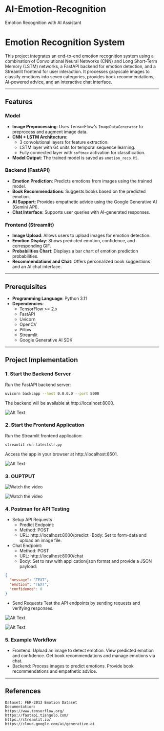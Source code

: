 # AI-Emotion-Recognition
Emotion Recognition with AI Assistant
# Emotion Recognition System

This project integrates an end-to-end emotion recognition system using a combination of Convolutional Neural Networks (CNN) and Long Short-Term Memory (LSTM) networks, a FastAPI backend for emotion detection, and a Streamlit frontend for user interaction. It processes grayscale images to classify emotions into seven categories, provides book recommendations, AI-powered advice, and an interactive chat interface.

---

## Features
### Model
- **Image Preprocessing**: Uses TensorFlow's `ImageDataGenerator` to preprocess and augment image data.
- **CNN + LSTM Architecture**:
  - 3 convolutional layers for feature extraction.
  - LSTM layer with 64 units for temporal sequence learning.
  - Fully connected layer with `softmax` activation for classification.
- **Model Output**: The trained model is saved as `emotion_reco.h5`.

### Backend (FastAPI)
- **Emotion Prediction**: Predicts emotions from images using the trained model.
- **Book Recommendations**: Suggests books based on the predicted emotion.
- **AI Support**: Provides empathetic advice using the Google Generative AI (Gemini API).
- **Chat Interface**: Supports user queries with AI-generated responses.

### Frontend (Streamlit)
- **Image Upload**: Allows users to upload images for emotion detection.
- **Emotion Display**: Shows predicted emotion, confidence, and corresponding GIF.
- **Probabilities Chart**: Displays a bar chart of emotion prediction probabilities.
- **Recommendations and Chat**: Offers personalized book suggestions and an AI chat interface.

---

## Prerequisites
- **Programming Language**: Python 3.11
- **Dependencies**:
  - TensorFlow >= 2.x
  - FastAPI
  - Uvicorn
  - OpenCV
  - Pillow
  - Streamlit
  - Google Generative AI SDK

---

## Project Implementation
### 1. Start the Backend Server
Run the FastAPI backend server:

```bash
uvicorn back:app --host 0.0.0.0 --port 8000
```
The backend will be available at http://localhost:8000.

![Alt Text](Results/backcon.png)

### 2. Start the Frontend Application
Run the Streamlit frontend application:

```bash
streamlit run lateststr.py
```
Access the app in your browser at http://localhost:8501.

![Alt Text](Results/strrun.png)

### 3. OUPTPUT


![Watch the video](Results/Untitledvideo-MadewithClipchamp1-ezgif.com-video-to-gif-converter.gif)




![Watch the video](Results/2nddemo1.gif)





### 4. Postman for API Testing
- Setup API Requests
  - Predict Endpoint:
  - Method: POST
  - URL: http://localhost:8000/predict
  -Body: Set to form-data and upload an image file.
- Chat Endpoint:
  - Method: POST
  - URL: http://localhost:8000/chat
  - Body: Set to raw with application/json format and provide a JSON payload:
```json
{
  "message": "TEXT",
  "emotion": "TEXT",
  "confidence": 0
}
```
- Send Requests
  Test the API endpoints by sending requests and verifying responses.

![Alt Text](Results/postpred.png)

![Alt Text](Results/postchat.png)

### 5. Example Workflow
- Frontend:
  Upload an image to detect emotion.
  View predicted emotion and confidence.
  Get book recommendations and manage emotions via chat.
- Backend:
  Process images to predict emotions.
  Provide book recommendations and empathetic advice.

---

## References
    Dataset: FER-2013 Emotion Dataset
    Documentation:
    https://www.tensorflow.org/
    https://fastapi.tiangolo.com/
    https://streamlit.io/
    https://cloud.google.com/ai/generative-ai 


